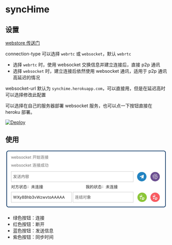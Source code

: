 # syncHime

## 设置

[webstore 传送门](https://chrome.google.com/webstore/detail/synchime/emjmcfhchipmaflddbmkoojhecpfpjmo)

connection-type 可以选择 `webrtc` 或 `websocket`，默认 `webrtc`

- 选择 `webrtc` 时，使用 websocket 交换信息并建立连接后，直接 p2p 通讯
- 选择 `websocket` 时，建立连接后依然使用 websocket 通讯，适用于 p2p 通讯高延迟的情况

websocket-url 默认为 `synchime.herokuapp.com`，可以直接用，但是在延迟高时可以选择修改此配置

可以选择在自己的服务器部署 websocket 服务，也可以点一下按钮直接在 heroku 部署。

[![Deploy](https://www.herokucdn.com/deploy/button.svg)](https://heroku.com/deploy?template=https://github.com/ssshooter/syncHime/tree/master)

## 使用

![screenshot](screenshot.png)

- 绿色按钮：连接
- 红色按钮：断开
- 蓝色按钮：发送信息
- 紫色按钮：同步时间
